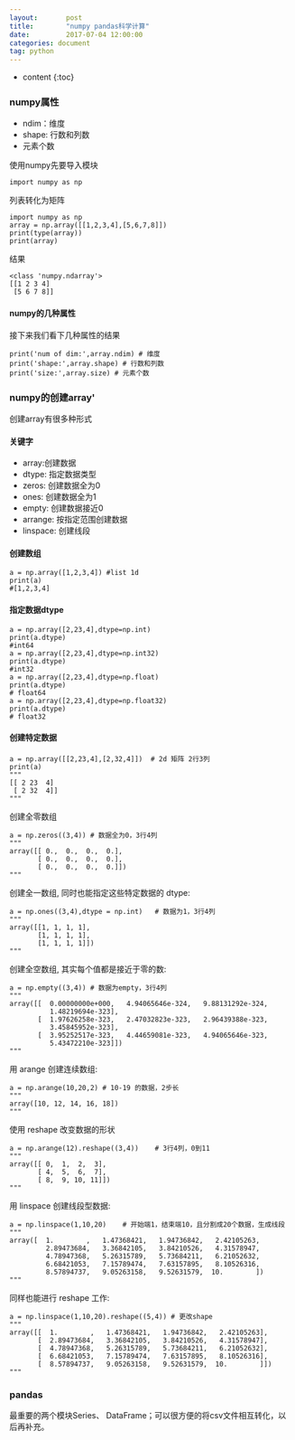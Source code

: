 ```yaml
---
layout:       post
title:        "numpy pandas科学计算"
date:         2017-07-04 12:00:00
categories: document
tag: python
---
```


* content
{:toc}

### numpy属性
+ ndim：维度
+ shape: 行数和列数
+ 元素个数

使用numpy先要导入模块
```
import numpy as np
```
列表转化为矩阵
```
import numpy as np
array = np.array([[1,2,3,4],[5,6,7,8]])
print(type(array))
print(array)
```
结果
```
<class 'numpy.ndarray'>
[[1 2 3 4]
 [5 6 7 8]]
```

#### numpy的几种属性
接下来我们看下几种属性的结果
```
print('num of dim:',array.ndim) # 维度
print('shape:',array.shape) # 行数和列数
print('size:',array.size) # 元素个数
```

### numpy的创建array'
创建array有很多种形式
#### 关键字
+ array:创建数据
+ dtype: 指定数据类型
+ zeros: 创建数据全为0
+ ones: 创建数据全为1
+ empty: 创建数据接近0
+ arrange: 按指定范围创建数据
+ linspace: 创建线段

#### 创建数组
```
a = np.array([1,2,3,4]) #list 1d
print(a)
#[1,2,3,4]
```
#### 指定数据dtype
```
a = np.array([2,23,4],dtype=np.int)
print(a.dtype)
#int64
a = np.array([2,23,4],dtype=np.int32)
print(a.dtype)
#int32
a = np.array([2,23,4],dtype=np.float)
print(a.dtype)
# float64
a = np.array([2,23,4],dtype=np.float32)
print(a.dtype)
# float32
```
#### 创建特定数据
```
a = np.array([[2,23,4],[2,32,4]])  # 2d 矩阵 2行3列
print(a)
"""
[[ 2 23  4]
 [ 2 32  4]]
"""
```
创建全零数组
```
a = np.zeros((3,4)) # 数据全为0，3行4列
"""
array([[ 0.,  0.,  0.,  0.],
       [ 0.,  0.,  0.,  0.],
       [ 0.,  0.,  0.,  0.]])
"""
```
创建全一数组, 同时也能指定这些特定数据的 dtype:
```
a = np.ones((3,4),dtype = np.int)   # 数据为1，3行4列
"""
array([[1, 1, 1, 1],
       [1, 1, 1, 1],
       [1, 1, 1, 1]])
"""
```
创建全空数组, 其实每个值都是接近于零的数:
```
a = np.empty((3,4)) # 数据为empty，3行4列
"""
array([[  0.00000000e+000,   4.94065646e-324,   9.88131292e-324,
          1.48219694e-323],
       [  1.97626258e-323,   2.47032823e-323,   2.96439388e-323,
          3.45845952e-323],
       [  3.95252517e-323,   4.44659081e-323,   4.94065646e-323,
          5.43472210e-323]])
"""
```
用 arange 创建连续数组:
```
a = np.arange(10,20,2) # 10-19 的数据，2步长
"""
array([10, 12, 14, 16, 18])
"""
```
使用 reshape 改变数据的形状
```
a = np.arange(12).reshape((3,4))    # 3行4列，0到11
"""
array([[ 0,  1,  2,  3],
       [ 4,  5,  6,  7],
       [ 8,  9, 10, 11]])
"""
```
用 linspace 创建线段型数据:
```
a = np.linspace(1,10,20)    # 开始端1，结束端10，且分割成20个数据，生成线段
"""
array([  1.        ,   1.47368421,   1.94736842,   2.42105263,
         2.89473684,   3.36842105,   3.84210526,   4.31578947,
         4.78947368,   5.26315789,   5.73684211,   6.21052632,
         6.68421053,   7.15789474,   7.63157895,   8.10526316,
         8.57894737,   9.05263158,   9.52631579,  10.        ])
"""
```
同样也能进行 reshape 工作:
```
a = np.linspace(1,10,20).reshape((5,4)) # 更改shape
"""
array([[  1.        ,   1.47368421,   1.94736842,   2.42105263],
       [  2.89473684,   3.36842105,   3.84210526,   4.31578947],
       [  4.78947368,   5.26315789,   5.73684211,   6.21052632],
       [  6.68421053,   7.15789474,   7.63157895,   8.10526316],
       [  8.57894737,   9.05263158,   9.52631579,  10.        ]])
"""
```

### pandas
最重要的两个模块Series、 DataFrame；可以很方便的将csv文件相互转化，以后再补充。

